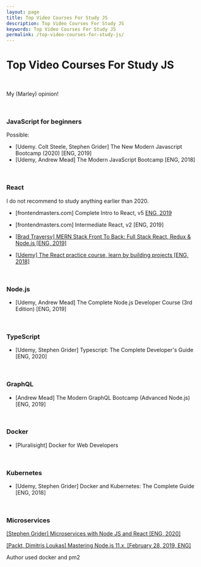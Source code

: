 ```yaml
---
layout: page
title: Top Video Courses For Study JS
description: Top Video Courses For Study JS
keywords: Top Video Courses For Study JS
permalink: /top-video-courses-for-study-js/
---
```


# Top Video Courses For Study JS

<br/>

My (Marley) opinion!

<br/>

### JavaScript for beginners

Possible:

- [Udemy. Colt Steele, Stephen Grider] The New Modern Javascript Bootcamp (2020) [ENG, 2019]
- [Udemy, Andrew Mead] The Modern JavaScript Bootcamp [ENG, 2018]

<br/>

### React

I do not recommend to study anything earlier than 2020.

- [frontendmasters.com] Complete Intro to React, v5 [ENG, 2019](https://github.com/webmakaka/complete-intro-to-react-v5)

- [frontendmasters.com] Intermediate React, v2 [ENG, 2019]

- <a href="https://github.com/webmakaka/MERN-Stack-Front-To-Back-v2.0" rel="nofollow">[Brad Traversy] MERN Stack Front To Back: Full Stack React, Redux & Node.js [ENG, 2019]</a>

- <a href="https://github.com/webmakaka/The-React-Practice-Course-Learn-by-Building-Projects" rel="nofollow">[Udemy] The React practice course, learn by building projects [ENG, 2018]</a>

<br/>

### Node.js

- [Udemy, Andrew Mead] The Complete Node.js Developer Course (3rd Edition) [ENG, 2019]

<br/>

### TypeScript

- [Udemy, Stephen Grider] Typescript: The Complete Developer's Guide [ENG, 2020]

<br/>

### GraphQL

- [Andrew Mead] The Modern GraphQL Bootcamp (Advanced Node.js) [ENG, 2019]

<br/>

### Docker

- [Pluralisight] Docker for Web Developers

<br/>

### Kubernetes

- [Udemy, Stephen Grider] Docker and Kubernetes: The Complete Guide [ENG, 2018]

<br/>

### Microservices

<a href="https://github.com/webmakaka/Microservices-with-Node-JS-and-React">[Stephen Grider] Microservices with Node JS and React [ENG, 2020]</a>

<a href="https://github.com/webmakaka/Mastering-Node.js-11.x">[Packt, Dimitris Loukas] Mastering Node.js 11.x. [February 28, 2019, ENG]</a>

Author used docker and pm2
